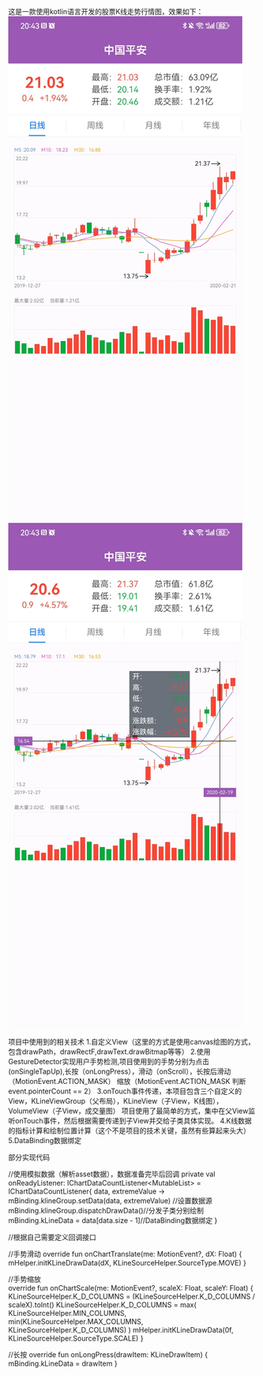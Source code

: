这是一款使用kotlin语言开发的股票K线走势行情图，效果如下：
![image](https://github.com/huangfangjing/KLine/blob/master/show1.jpg)  ![image](https://github.com/huangfangjing/KLine/blob/master/show2.jpg)

项目中使用到的相关技术
1.自定义View（这里的方式是使用canvas绘图的方式，包含drawPath，drawRectF,drawText.drawBitmap等等）
2.使用GestureDetector实现用户手势检测,项目使用到的手势分别为点击(onSingleTapUp),长按（onLongPress），滑动（onScroll），长按后滑动（MotionEvent.ACTION_MASK）
  缩放（MotionEvent.ACTION_MASK 判断event.pointerCount == 2）
3.onTouch事件传递，本项目包含三个自定义的View，KLineViewGroup（父布局），KLineView（子View，K线图），VolumeView（子View，成交量图）
  项目使用了最简单的方式，集中在父View监听onTouch事件，然后根据需要传递到子View并交给子类具体实现。
4.K线数据的指标计算和绘制位置计算（这个不是项目的技术关键，虽然有些算起来头大）
5.DataBinding数据绑定

部分实现代码

//使用模拟数据（解析asset数据），数据准备完毕后回调
private val onReadyListener: IChartDataCountListener<MutableList<KLineDrawItem>> =
        IChartDataCountListener{ data, extremeValue ->
            mBinding.klineGroup.setData(data, extremeValue) //设置数据源
            mBinding.klineGroup.dispatchDrawData()//分发子类分别绘制
            mBinding.kLineData = data[data.size - 1]//DataBinding数据绑定
        }

 //根据自己需要定义回调接口

//手势滑动
override fun onChartTranslate(me: MotionEvent?, dX: Float) {
        mHelper.initKLineDrawData(dX, KLineSourceHelper.SourceType.MOVE)
        }

 //手势缩放   
override fun onChartScale(me: MotionEvent?, scaleX: Float, scaleY: Float) {
        KLineSourceHelper.K_D_COLUMNS = (KLineSourceHelper.K_D_COLUMNS / scaleX).toInt()
        KLineSourceHelper.K_D_COLUMNS =
            max(
                KLineSourceHelper.MIN_COLUMNS,
                min(KLineSourceHelper.MAX_COLUMNS, KLineSourceHelper.K_D_COLUMNS)
            )
        mHelper.initKLineDrawData(0f, KLineSourceHelper.SourceType.SCALE)
    }

//长按
override fun onLongPress(drawItem: KLineDrawItem) {
        mBinding.kLineData = drawItem
    }
